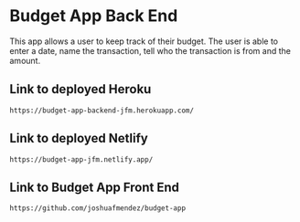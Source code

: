 # Budget App Back End
This app allows a user to keep track of their budget. The user is able to enter a date,
name the transaction, tell who the transaction is from and the amount.

## Link to deployed Heroku
`https://budget-app-backend-jfm.herokuapp.com/`

## Link to deployed Netlify 
`https://budget-app-jfm.netlify.app/`

## Link to Budget App Front End
`https://github.com/joshuafmendez/budget-app`
